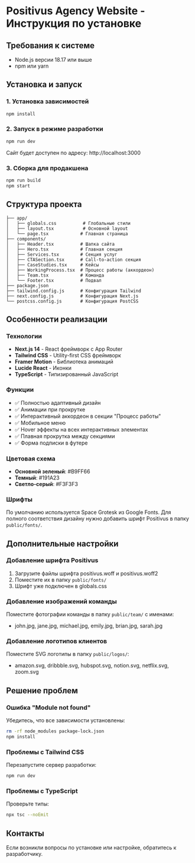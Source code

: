 # Positivus Agency Website - Инструкция по установке

## Требования к системе
- Node.js версии 18.17 или выше
- npm или yarn

## Установка и запуск

### 1. Установка зависимостей
```bash
npm install
```

### 2. Запуск в режиме разработки
```bash
npm run dev
```

Сайт будет доступен по адресу: http://localhost:3000

### 3. Сборка для продакшена
```bash
npm run build
npm start
```

## Структура проекта

```
├── app/
│   ├── globals.css          # Глобальные стили
│   ├── layout.tsx           # Основной layout
│   └── page.tsx            # Главная страница
├── components/
│   ├── Header.tsx          # Шапка сайта
│   ├── Hero.tsx            # Главная секция
│   ├── Services.tsx        # Секция услуг
│   ├── CTASection.tsx      # Call-to-action секция
│   ├── CaseStudies.tsx     # Кейсы
│   ├── WorkingProcess.tsx  # Процесс работы (аккордеон)
│   ├── Team.tsx            # Команда
│   └── Footer.tsx          # Подвал
├── package.json
├── tailwind.config.js      # Конфигурация Tailwind
├── next.config.js          # Конфигурация Next.js
└── postcss.config.js       # Конфигурация PostCSS
```

## Особенности реализации

### Технологии
- **Next.js 14** - React фреймворк с App Router
- **Tailwind CSS** - Utility-first CSS фреймворк
- **Framer Motion** - Библиотека анимаций
- **Lucide React** - Иконки
- **TypeScript** - Типизированный JavaScript

### Функции
- ✅ Полностью адаптивный дизайн
- ✅ Анимации при прокрутке
- ✅ Интерактивный аккордеон в секции "Процесс работы"
- ✅ Мобильное меню
- ✅ Hover эффекты на всех интерактивных элементах
- ✅ Плавная прокрутка между секциями
- ✅ Форма подписки в футере

### Цветовая схема
- **Основной зеленый**: #B9FF66
- **Темный**: #191A23  
- **Светло-серый**: #F3F3F3

### Шрифты
По умолчанию используется Space Grotesk из Google Fonts. 
Для полного соответствия дизайну нужно добавить шрифт Positivus в папку `public/fonts/`.

## Дополнительные настройки

### Добавление шрифта Positivus
1. Загрузите файлы шрифта positivus.woff и positivus.woff2
2. Поместите их в папку `public/fonts/`
3. Шрифт уже подключен в globals.css

### Добавление изображений команды
Поместите фотографии команды в папку `public/team/` с именами:
- john.jpg, jane.jpg, michael.jpg, emily.jpg, brian.jpg, sarah.jpg

### Добавление логотипов клиентов
Поместите SVG логотипы в папку `public/logos/`:
- amazon.svg, dribbble.svg, hubspot.svg, notion.svg, netflix.svg, zoom.svg

## Решение проблем

### Ошибка "Module not found"
Убедитесь, что все зависимости установлены:
```bash
rm -rf node_modules package-lock.json
npm install
```

### Проблемы с Tailwind CSS
Перезапустите сервер разработки:
```bash
npm run dev
```

### Проблемы с TypeScript
Проверьте типы:
```bash
npx tsc --noEmit
```

## Контакты
Если возникли вопросы по установке или настройке, обратитесь к разработчику.
